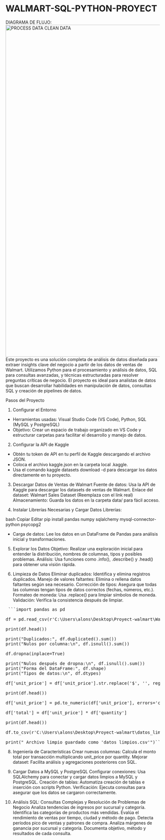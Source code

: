# WALMART-SQL-PYTHON-PROYECT
DIAGRAMA DE FLUJO:
<img width="1920" height="1080" alt="PROCESS DATA CLEAN DATA" src="https://github.com/user-attachments/assets/d32441fc-479a-4897-af57-04f0e13cbbc8" />
Este proyecto es una solución completa de análisis de datos diseñada para extraer insights clave del negocio a partir de los datos de ventas de Walmart. Utilizamos Python para el procesamiento y análisis de datos, SQL para consultas avanzadas, y técnicas estructuradas para resolver preguntas críticas de negocio. El proyecto es ideal para analistas de datos que buscan desarrollar habilidades en manipulación de datos, consultas SQL y creación de pipelines de datos.

Pasos del Proyecto
1. Configurar el Entorno
- Herramientas usadas: Visual Studio Code (VS Code), Python, SQL (MySQL y PostgreSQL)
- Objetivo: Crear un espacio de trabajo organizado en VS Code y estructurar carpetas para facilitar el desarrollo y manejo de datos.

2. Configurar la API de Kaggle
- Obtén tu token de API en tu perfil de Kaggle descargando el archivo JSON.
- Coloca el archivo kaggle.json en la carpeta local .kaggle.
- Usa el comando kaggle datasets download -d <ruta-del-dataset> para descargar los datos directamente en tu proyecto.

3. Descargar Datos de Ventas de Walmart
Fuente de datos: Usa la API de Kaggle para descargar los datasets de ventas de Walmart.
Enlace del dataset: Walmart Sales Dataset (Reemplaza con el link real)
Almacenamiento: Guarda los datos en la carpeta data/ para fácil acceso.

4. Instalar Librerías Necesarias y Cargar Datos
Librerías:

bash
Copiar
Editar
pip install pandas numpy sqlalchemy mysql-connector-python psycopg2
- Carga de datos: Lee los datos en un DataFrame de Pandas para análisis inicial y transformaciones.

5. Explorar los Datos
Objetivo: Realizar una exploración inicial para entender la distribución, nombres de columnas, tipos y posibles problemas.
Análisis: Usa funciones como .info(), .describe() y .head() para obtener una visión rápida.

6. Limpieza de Datos
Eliminar duplicados: Identifica y elimina registros duplicados.
Manejo de valores faltantes: Elimina o rellena datos faltantes según sea necesario.
Corrección de tipos: Asegura que todas las columnas tengan tipos de datos correctos (fechas, números, etc.).
Formateo de moneda: Usa .replace() para limpiar símbolos de moneda.
Validación: Verifica la consistencia después de limpiar.

<pre> ```import pandas as pd

df = pd.read_csv(r'C:\Users\alons\Desktop\Proyect-walmart\Walmart.csv', encoding_errors='ignore')

print(df.head())

print("Duplicados:", df.duplicated().sum())
print("Nulos por columna:\n", df.isnull().sum())

df.dropna(inplace=True)

print("Nulos después de dropna:\n", df.isnull().sum())
print("Forma del DataFrame:", df.shape)
print("Tipos de datos:\n", df.dtypes)

df['unit_price'] = df['unit_price'].str.replace('$', '', regex=False)

print(df.head())

df['unit_price'] = pd.to_numeric(df['unit_price'], errors='coerce')

df['total'] = df['unit_price'] * df['quantity']

print(df.head())

df.to_csv(r'C:\Users\alons\Desktop\Proyect-walmart\datos_limpios.csv', index=False)

print(" Archivo limpio guardado como 'datos_limpios.csv'")``` </pre>


8. Ingeniería de Características
Crear nuevas columnas: Calcula el monto total por transacción multiplicando unit_price por quantity.
Mejorar dataset: Facilita análisis y agregaciones posteriores con SQL.

9. Cargar Datos a MySQL y PostgreSQL
Configurar conexiones: Usa SQLAlchemy para conectar y cargar datos limpios a MySQL y PostgreSQL.
Creación de tablas: Automatiza creación de tablas e inserción con scripts Python.
Verificación: Ejecuta consultas para asegurar que los datos se cargaron correctamente.

10. Análisis SQL: Consultas Complejas y Resolución de Problemas de Negocio
Analiza tendencias de ingresos por sucursal y categoría.
Identifica las categorías de productos más vendidas.
Evalúa el rendimiento de ventas por tiempo, ciudad y método de pago.
Detecta períodos pico de ventas y patrones de compra.
Analiza márgenes de ganancia por sucursal y categoría.
Documenta objetivo, método y resultados de cada consulta.
